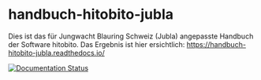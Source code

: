 # handbuch-hitobito-jubla

Dies ist das für Jungwacht Blauring Schweiz (Jubla) angepasste Handbuch der Software hitobito. Das Ergebnis ist hier ersichtlich: https://handbuch-hitobito-jubla.readthedocs.io/

[![Documentation Status](https://readthedocs.org/projects/handbuch-hitobito/badge/?version=latest)](https://handbuch-hitobito.readthedocs.io/de/latest/?badge=latest)
